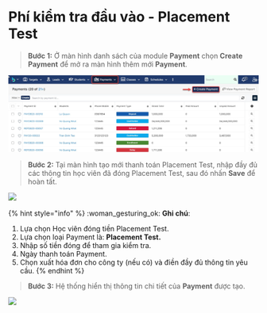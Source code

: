 # Phí kiểm tra đầu vào - Placement Test

> **Bước 1:** Ở màn hình danh sách của module **Payment** chọn **Create Payment** để mở ra màn hình thêm mới **Payment**.

![](../../../.gitbook/assets/payment1.jpg)

> **Bước 2:**&#x20;
> Tại màn hình tạo mới thanh toán Placement Test, nhập đầy đủ các thông tin học viên đã đóng Placement Test, sau đó nhấn **Save** để hoàn tất.

![](../../../.gitbook/assets/Payment\_PT1.png)

{% hint style="info" %}
:woman\_gesturing\_ok: **Ghi chú**:

1. Lựa chọn Học viên đóng tiền Placement Test.
2. Lựa chọn loại Payment là: **Placement Test.**
3. Nhập số tiền đóng để tham gia kiểm tra.
4. Ngày thanh toán Payment.
5. Chọn xuất hóa đơn cho công ty (nếu có) và điền đầy đủ thông tin yêu cầu.
{% endhint %}

> **Bước 3:** Hệ thống hiển thị thông tin chi tiết của **Payment** được tạo.

![](../../../.gitbook/assets/Payment\_PT3.png)
